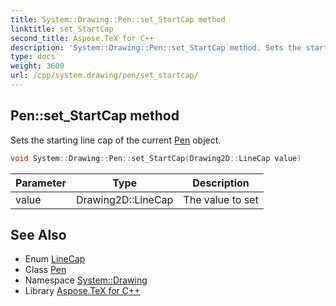 ```yaml
---
title: System::Drawing::Pen::set_StartCap method
linktitle: set_StartCap
second_title: Aspose.TeX for C++
description: 'System::Drawing::Pen::set_StartCap method. Sets the starting line cap of the current Pen object in C++.'
type: docs
weight: 3600
url: /cpp/system.drawing/pen/set_startcap/
---
```

## Pen::set_StartCap method


Sets the starting line cap of the current [Pen](../) object.

```cpp
void System::Drawing::Pen::set_StartCap(Drawing2D::LineCap value)
```


| Parameter | Type | Description |
| --- | --- | --- |
| value | Drawing2D::LineCap | The value to set |

## See Also

* Enum [LineCap](../../../system.drawing.drawing2d/linecap/)
* Class [Pen](../)
* Namespace [System::Drawing](../../)
* Library [Aspose.TeX for C++](../../../)
